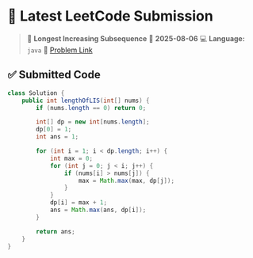# 🧠 Latest LeetCode Submission

> 📌 **Longest Increasing Subsequence**
> 📅 **2025-08-06**
> 💻 **Language:** `java`
> 🔗 [Problem Link](https://leetcode.com/problems/longest-increasing-subsequence/)

## ✅ Submitted Code

```java
class Solution {
    public int lengthOfLIS(int[] nums) {
        if (nums.length == 0) return 0;

        int[] dp = new int[nums.length];
        dp[0] = 1;
        int ans = 1;

        for (int i = 1; i < dp.length; i++) {
            int max = 0;
            for (int j = 0; j < i; j++) {
                if (nums[i] > nums[j]) { 
                    max = Math.max(max, dp[j]);
                }
            }
            dp[i] = max + 1;
            ans = Math.max(ans, dp[i]);
        }

        return ans;
    }
}

```

<!-- Updated: 2025-08-06 20:59:37.664888 -->

